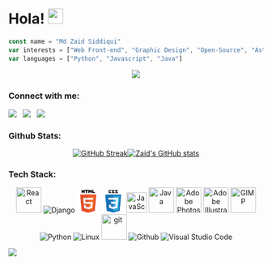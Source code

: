 # Hola! <img src="https://raw.githubusercontent.com/MartinHeinz/MartinHeinz/master/wave.gif" width="30px" height="30px">

```javascript
const name = "Md Zaid Siddiqui"
var interests = ["Web Front-end", "Graphic Design", "Open-Source", "Astronomy"]
var languages = ["Python", "Javascript", "Java"]
```
<div align=center width=100%>
  <img src="https://c.tenor.com/g6HaWJWdyTAAAAAC/cai-anime-typing.gif">
</div>

### Connect with me:
<div align=left>
<a href="https://twitter.com/zaidsidd360/" alt="@zaidsidd360 twitter"><img src="https://img.icons8.com/color/48/000000/twitter--v1.png" ></a> &nbsp;
<a href="https://www.linkedin.com/in/zaidsidd69420/" alt="Md Zaid Siddiqui | LinkedIn"><img src="https://img.icons8.com/fluent/48/000000/linkedin.png" ></a> &nbsp;
<a href="https://www.instagram.com/zaidsiddiqui__/" alt="zaidsiddiqui__ | Instagram"><img src="https://img.icons8.com/fluent/48/000000/instagram-new.png" ></a> &nbsp;
</div>

### Github Stats:
<div align=center>

[![GitHub Streak](http://github-readme-streak-stats.herokuapp.com?user=zaidsidd360&theme=gruvbox&hide_border=true&fire=fcce00&ring=fcce00)](https://github.com/zaidsidd360)[![Zaid's GitHub stats](https://github-readme-stats.vercel.app/api?username=zaidsidd360&show_icons=true&theme=gruvbox&hide_border=true)](https://github.com/zaidsidd360)
</div>

### Tech Stack:
<div align=center>  
<img src="https://img.icons8.com/plasticine/344/react.png" title="React" height=50 width=50>
<img src="https://img.icons8.com/color/48/000000/django.png" title="Django" >
<img src="https://raw.githubusercontent.com/github/explore/80688e429a7d4ef2fca1e82350fe8e3517d3494d/topics/html/html.png" title="HTML" height=45 width=45>
<img src="https://raw.githubusercontent.com/github/explore/80688e429a7d4ef2fca1e82350fe8e3517d3494d/topics/css/css.png" title="CSS" height=45 width=45>
<img src="https://user-images.githubusercontent.com/87397035/192891934-106e3e8c-5aae-47ef-bbcd-213a7b4847a3.png" title="JavaScript" height=40 width=40>
<img src="https://img.icons8.com/color/344/java-coffee-cup-logo--v1.png" title="Java" height=50 width=50>
<img src="https://user-images.githubusercontent.com/87397035/192892467-a0484f3b-f670-4bc7-a6e7-92e61cc267b3.png" title="Adobe Photoshop" height=50 width=50>
<img src="https://user-images.githubusercontent.com/87397035/192892842-e43031c5-926d-4e4b-b291-86a1ff8fb14e.png" title="Adobe Illustrator" height=50 width=50>
<img src="https://img.icons8.com/fluency/344/gimp.png" title="GIMP" height=50 width=50>
<img src="https://img.icons8.com/color/48/000000/python.png" title="Python" >
<img src="https://img.icons8.com/color/48/000000/linux.png" title="Linux" >
<img src="https://user-images.githubusercontent.com/87397035/192893606-33ed21bf-4999-4f3e-a771-052ea33f8daa.png" title="git" height=50 width=50>
<img src="https://img.icons8.com/color/48/000000/github--v1.png" title="Github" >
<img src="https://img.icons8.com/color/48/000000/visual-studio-code-2019.png" title="Visual Studio Code" >
</div>



[![](https://visitcount.itsvg.in/api?id=zaidsidd360&label=Profile%20Visits&icon=2&pretty=false)](https://visitcount.itsvg.in)
                    


<!---
zaidsidd360/zaidsidd360 is a ✨ special ✨ repository because its `README.md` (this file) appears on your GitHub profile.
You can click the Preview link to take a look at your changes.
--->
